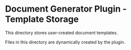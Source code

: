 # Document Generator Plugin - Template Storage

This directory stores user-created document templates.

Files in this directory are dynamically created by the plugin.